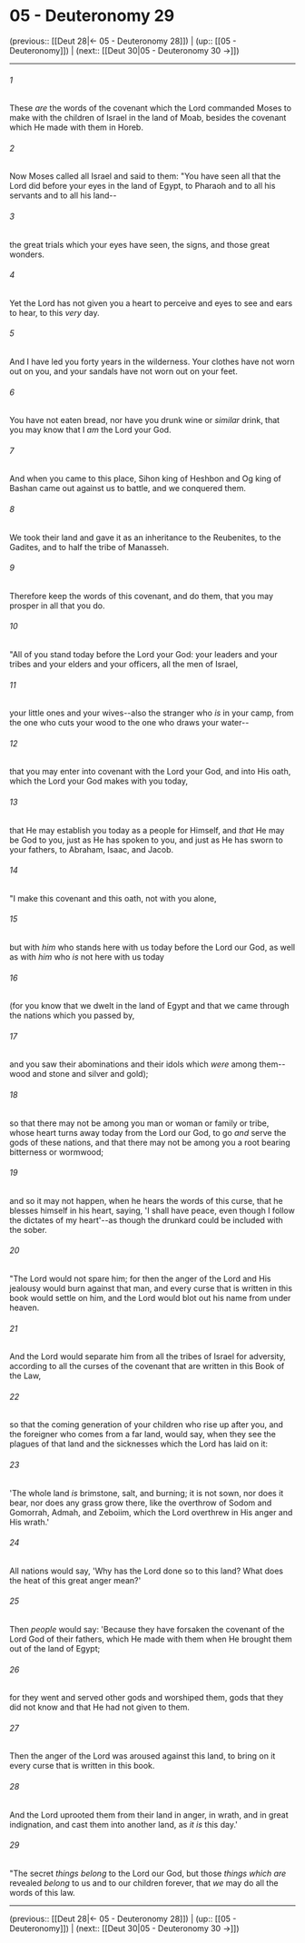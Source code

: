 # 05 - Deuteronomy 29

(previous:: [[Deut 28|← 05 - Deuteronomy 28]]) | (up:: [[05 - Deuteronomy]]) | (next:: [[Deut 30|05 - Deuteronomy 30 →]])

***


###### 1 
These _are_ the words of the covenant which the Lord commanded Moses to make with the children of Israel in the land of Moab, besides the covenant which He made with them in Horeb. 

###### 2 
Now Moses called all Israel and said to them: "You have seen all that the Lord did before your eyes in the land of Egypt, to Pharaoh and to all his servants and to all his land-- 

###### 3 
the great trials which your eyes have seen, the signs, and those great wonders. 

###### 4 
Yet the Lord has not given you a heart to perceive and eyes to see and ears to hear, to this _very_ day. 

###### 5 
And I have led you forty years in the wilderness. Your clothes have not worn out on you, and your sandals have not worn out on your feet. 

###### 6 
You have not eaten bread, nor have you drunk wine or _similar_ drink, that you may know that I _am_ the Lord your God. 

###### 7 
And when you came to this place, Sihon king of Heshbon and Og king of Bashan came out against us to battle, and we conquered them. 

###### 8 
We took their land and gave it as an inheritance to the Reubenites, to the Gadites, and to half the tribe of Manasseh. 

###### 9 
Therefore keep the words of this covenant, and do them, that you may prosper in all that you do. 

###### 10 
"All of you stand today before the Lord your God: your leaders and your tribes and your elders and your officers, all the men of Israel, 

###### 11 
your little ones and your wives--also the stranger who _is_ in your camp, from the one who cuts your wood to the one who draws your water-- 

###### 12 
that you may enter into covenant with the Lord your God, and into His oath, which the Lord your God makes with you today, 

###### 13 
that He may establish you today as a people for Himself, and _that_ He may be God to you, just as He has spoken to you, and just as He has sworn to your fathers, to Abraham, Isaac, and Jacob. 

###### 14 
"I make this covenant and this oath, not with you alone, 

###### 15 
but with _him_ who stands here with us today before the Lord our God, as well as with _him_ who _is_ not here with us today 

###### 16 
(for you know that we dwelt in the land of Egypt and that we came through the nations which you passed by, 

###### 17 
and you saw their abominations and their idols which _were_ among them--wood and stone and silver and gold); 

###### 18 
so that there may not be among you man or woman or family or tribe, whose heart turns away today from the Lord our God, to go _and_ serve the gods of these nations, and that there may not be among you a root bearing bitterness or wormwood; 

###### 19 
and so it may not happen, when he hears the words of this curse, that he blesses himself in his heart, saying, 'I shall have peace, even though I follow the dictates of my heart'--as though the drunkard could be included with the sober. 

###### 20 
"The Lord would not spare him; for then the anger of the Lord and His jealousy would burn against that man, and every curse that is written in this book would settle on him, and the Lord would blot out his name from under heaven. 

###### 21 
And the Lord would separate him from all the tribes of Israel for adversity, according to all the curses of the covenant that are written in this Book of the Law, 

###### 22 
so that the coming generation of your children who rise up after you, and the foreigner who comes from a far land, would say, when they see the plagues of that land and the sicknesses which the Lord has laid on it: 

###### 23 
'The whole land _is_ brimstone, salt, and burning; it is not sown, nor does it bear, nor does any grass grow there, like the overthrow of Sodom and Gomorrah, Admah, and Zeboiim, which the Lord overthrew in His anger and His wrath.' 

###### 24 
All nations would say, 'Why has the Lord done so to this land? What does the heat of this great anger mean?' 

###### 25 
Then _people_ would say: 'Because they have forsaken the covenant of the Lord God of their fathers, which He made with them when He brought them out of the land of Egypt; 

###### 26 
for they went and served other gods and worshiped them, gods that they did not know and that He had not given to them. 

###### 27 
Then the anger of the Lord was aroused against this land, to bring on it every curse that is written in this book. 

###### 28 
And the Lord uprooted them from their land in anger, in wrath, and in great indignation, and cast them into another land, as _it is_ this day.' 

###### 29 
"The secret _things belong_ to the Lord our God, but those _things which are_ revealed _belong_ to us and to our children forever, that _we_ may do all the words of this law.

***

(previous:: [[Deut 28|← 05 - Deuteronomy 28]]) | (up:: [[05 - Deuteronomy]]) | (next:: [[Deut 30|05 - Deuteronomy 30 →]])
